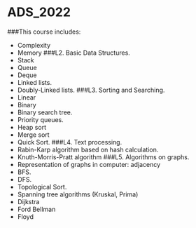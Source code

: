 # ADS_2022
###This course includes:
  * Complexity
  * Memory
###L2. Basic Data Structures.
  * Stack
  * Queue
  * Deque
  * Linked lists.
  * Doubly-Linked lists.
###L3. Sorting and Searching.
  * Linear
  * Binary
  * Binary search tree.
  * Priority queues.
  * Heap sort
  * Merge sort
  * Quick Sort.
###L4. Text processing.
  * Rabin-Karp algorithm based on hash calculation.
  * Knuth-Morris-Pratt algorithm
###L5. Algorithms on graphs.
  * Representation of graphs in computer: adjacency
  * BFS.
  * DFS.
  * Topological Sort.
  * Spanning tree algorithms (Kruskal, Prima)
  * Dijkstra
  * Ford Bellman
  * Floyd
